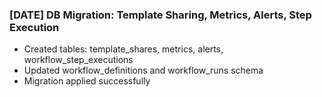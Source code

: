 ### [DATE] DB Migration: Template Sharing, Metrics, Alerts, Step Execution
- Created tables: template_shares, metrics, alerts, workflow_step_executions
- Updated workflow_definitions and workflow_runs schema
- Migration applied successfully 